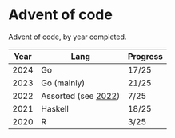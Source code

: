# Advent of code

Advent of code, by year completed.

| Year | Lang | Progress |
| --- | --- | --- |
| 2024 | Go | 17/25 |
| 2023 | Go (mainly) | 21/25 |
| 2022 | Assorted (see [2022](/2022)) | 7/25 |
| 2021 | Haskell | 18/25 | 
| 2020 | R | 3/25 | 

